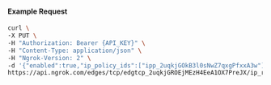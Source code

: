 <!-- Code generated for API Clients. DO NOT EDIT. -->

#### Example Request

```bash
curl \
-X PUT \
-H "Authorization: Bearer {API_KEY}" \
-H "Content-Type: application/json" \
-H "Ngrok-Version: 2" \
-d '{"enabled":true,"ip_policy_ids":["ipp_2uqkjGOkB3l0sNwZ7qxgPfxxA3w"]}' \
https://api.ngrok.com/edges/tcp/edgtcp_2uqkjGROEjMEzH4EeA1OX7PreJX/ip_restriction
```
